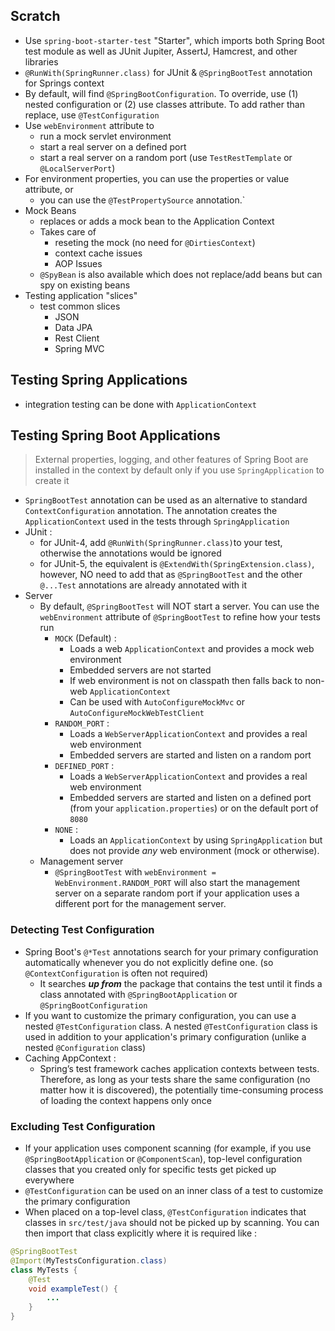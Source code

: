 
## Scratch
- Use `spring-boot-starter-test` "Starter", which imports both Spring Boot test module as well as JUnit Jupiter, AssertJ, Hamcrest, and other libraries
- `@RunWith(SpringRunner.class)` for JUnit & `@SpringBootTest` annotation for Springs context
- By default, will find `@SpringBootConfiguration`. To override, use (1) nested configuration or (2) use classes attribute. To add rather than replace, use `@TestConfiguration`
- Use `webEnvironment` attribute to 
	- run a mock servlet environment
	- start a real server on a defined port
	- start a real server on a random port (use `TestRestTemplate` or `@LocalServerPort`)
- For environment properties, you can use the properties or value attribute, or 
	- you can use the `@TestPropertySource` annotation.`
- Mock Beans
	- replaces or adds a mock bean to the Application Context
	- Takes care of 
		- reseting the mock (no need for `@DirtiesContext`)
		- context cache issues
		- AOP Issues
	- `@SpyBean` is also available which does not replace/add beans but can spy on existing beans
- Testing application "slices"
	- test common slices
		- JSON
		- Data JPA
		- Rest Client
		- Spring MVC

## Testing Spring Applications
- integration testing can be done with `ApplicationContext`

## Testing Spring Boot Applications
> External properties, logging, and other features of Spring Boot are installed in the context by default only if you use `SpringApplication` to create it
- `SpringBootTest` annotation can be used as an alternative to standard `ContextConfiguration` annotation. The annotation creates the `ApplicationContext` used in the tests through `SpringApplication`
- JUnit : 
	- for JUnit-4, add `@RunWith(SpringRunner.class)`to your test, otherwise the annotations would be ignored
	- for JUnit-5, the equivalent is `@ExtendWith(SpringExtension.class)`, however, NO need to add that as `@SpringBootTest` and the other `@...Test` annotations are already annotated with it
- Server
	- By default, `@SpringBootTest` will NOT start a server. You can use the `webEnvironment` attribute of `@SpringBootTest` to refine how your tests run
		- `MOCK` (Default) :
			- Loads a web `ApplicationContext` and provides a mock web environment
			- Embedded servers are not started
			- If web environment is not on classpath then falls back to non-web `ApplicationContext`
			- Can be used with `AutoConfigureMockMvc` or `AutoConfigureMockWebTestClient` 
		- `RANDOM_PORT` : 
			- Loads a `WebServerApplicationContext` and provides a real web environment
			- Embedded servers are started and listen on a random port
		- `DEFINED_PORT` :
			- Loads a `WebServerApplicationContext` and provides a real web environment
			- Embedded servers are started and listen on a defined port (from your `application.properties`) or on the default port of `8080`
		- `NONE` : 
			- Loads an `ApplicationContext` by using `SpringApplication` but does not provide _any_ web environment (mock or otherwise).
	- Management server 
		- `@SpringBootTest` with `webEnvironment = WebEnvironment.RANDOM_PORT` will also start the management server on a separate random port if your application uses a different port for the management server.

### Detecting Test Configuration
- Spring Boot's `@*Test` annotations search for your primary configuration automatically whenever you do not explicitly define one. (so `@ContextConfiguration` is often not required)
	- It searches ***up from*** the package that contains the test until it finds a class annotated with `@SpringBootApplication` or `@SpringBootConfiguration`
- If you want to customize the primary configuration, you can use a nested `@TestConfiguration` class. A nested `@TestConfiguration` class is used in addition to your application's primary configuration (unlike a nested `@Configuration` class)
- Caching AppContext : 
	- Spring’s test framework caches application contexts between tests. Therefore, as long as your tests share the same configuration (no matter how it is discovered), the potentially time-consuming process of loading the context happens only once

### Excluding Test Configuration
- If your application uses component scanning (for example, if you use `@SpringBootApplication` or `@ComponentScan`), top-level configuration classes that you created only for specific tests get picked up everywhere
- `@TestConfiguration` can be used on an inner class of a test to customize the primary configuration
- When placed on a top-level class, `@TestConfiguration` indicates that classes in `src/test/java` should not be picked up by scanning. You can then import that class explicitly where it is required like : 
```java
@SpringBootTest
@Import(MyTestsConfiguration.class)
class MyTests {
    @Test
    void exampleTest() {
        ...
    }
}
```